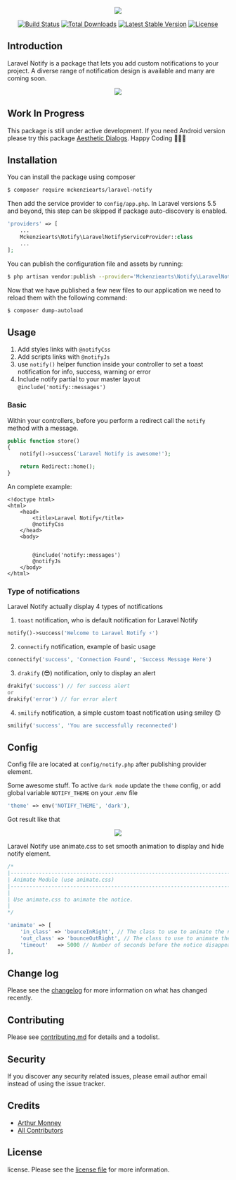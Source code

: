 <p align="center"><img src="https://arthurmonney.com/images/laravel-notify.svg"></p>

<p align="center">
<a href="https://travis-ci.org/mckenziearts/laravel-notify"><img src="https://img.shields.io/travis/mckenziearts/laravel-notify/master.svg?style=flat-square" alt="Build Status"></a>
<a href="https://packagist.org/packages/mckenziearts/laravel-notify"><img src="https://poser.pugx.org/mckenziearts/laravel-notify/d/total.svg" alt="Total Downloads"></a>
<a href="https://packagist.org/packages/mckenziearts/laravel-notify"><img src="https://poser.pugx.org/mckenziearts/laravel-notify/v/stable.svg" alt="Latest Stable Version"></a>
<a href="https://packagist.org/packages/mckenziearts/laravel-notify"><img src="https://poser.pugx.org/mckenziearts/laravel-notify/license.svg" alt="License"></a>
</p>


## Introduction

Laravel Notify is a package that lets you add custom notifications to your project. 
A diverse range of notification design is available and many are coming soon.

<p align="center">
<img src="https://pix.watch/5IyC6j/BSrzNV.png">
</p>


## Work In Progress

This package is still under active development. If you need Android version please try this package [Aesthetic Dialogs](https://github.com/gabriel-TheCode/AestheticDialogs). Happy Coding 👨🏾‍💻

## Installation 

You can install the package using composer

```sh
$ composer require mckenziearts/laravel-notify
```

Then add the service provider to `config/app.php`. In Laravel versions 5.5 and beyond, this step can be skipped if package auto-discovery is enabled.

```php
'providers' => [
    ...
    Mckenziearts\Notify\LaravelNotifyServiceProvider::class
    ...
];
```

You can publish the configuration file and assets by running:
 
```sh
$ php artisan vendor:publish --provider='Mckenziearts\Notify\LaravelNotifyServiceProvider'
```

Now that we have published a few new files to our application we need to reload them with the following command:

```sh
$ composer dump-autoload
```

## Usage 

1. Add styles links with `@notifyCss`
2. Add scripts links with `@notifyJs`
3. use `notify()` helper function inside your controller to set a toast notification for info, success, warning or error
4. Include notify partial to your master layout `@include('notify::messages')`

### Basic

Within your controllers, before you perform a redirect call the `notify` method with a message.

```php
public function store()
{
    notify()->success('Laravel Notify is awesome!');

    return Redirect::home();
}
```

An complete example:

```blade
<!doctype html>
<html>
    <head>
        <title>Laravel Notify</title>
        @notifyCss
    </head>
    <body>
        
        
        @include('notify::messages')
        @notifyJs
    </body>
</html>
```

### Type of notifications
 
Laravel Notify actually display 4 types of notifications

1. `toast` notification, who is default notification for Laravel Notify

```php
notify()->success('Welcome to Laravel Notify ⚡️')
```
 
2. `connectify` notification, example of basic usage

```php
connectify('success', 'Connection Found', 'Success Message Here')
```

3. `drakify` (😎) notification, only to display an alert

```php
drakify('success') // for success alert 
or
drakify('error') // for error alert 
```

4. `smilify` notification, a simple custom toast notification using smiley 😊

```php
smilify('success', 'You are successfully reconnected')
```

## Config

Config file are located at `config/notify.php` after publishing provider element.

Some awesome stuff. To active `dark mode` update the `theme` config, or add global variable `NOTIFY_THEME` on your .env file

```php
'theme' => env('NOTIFY_THEME', 'dark'),
```

Got result like that

<p align="center">
<img src="https://pix.watch/d5TpFl/Z7ert9.png">
</p>

Laravel Notify use animate.css to set smooth animation to display and hide notify element.

```php
/*
|--------------------------------------------------------------------------
| Animate Module (use animate.css)
|--------------------------------------------------------------------------
|
| Use animate.css to animate the notice.
|
*/

'animate' => [
    'in_class' => 'bounceInRight', // The class to use to animate the notice in.
    'out_class' => 'bounceOutRight', // The class to use to animate the notice out.
    'timeout'   => 5000 // Number of seconds before the notice disappears
],
```

## Change log

Please see the [changelog](changelog.md) for more information on what has changed recently.

## Contributing

Please see [contributing.md](contributing.md) for details and a todolist.

## Security

If you discover any security related issues, please email author email instead of using the issue tracker.

## Credits

- [Arthur Monney][link-author]
- [All Contributors][link-contributors]

## License

license. Please see the [license file](license.md) for more information.

[ico-version]: https://img.shields.io/packagist/v/mckenziearts/laravel-notify.svg?style=flat-square
[ico-downloads]: https://img.shields.io/packagist/dt/mckenziearts/laravel-notify.svg?style=flat-square
[ico-travis]: https://img.shields.io/travis/mckenziearts/laravel-notify/master.svg?style=flat-square
[ico-styleci]: https://styleci.io/repos/12345678/shield

[link-packagist]: https://packagist.org/packages/mckenziearts/laravel-notify
[link-downloads]: https://packagist.org/packages/mckenziearts/laravel-notify
[link-travis]: https://travis-ci.org/mckenziearts/laravel-notify
[link-author]: https://arthurmonney.com
[link-contributors]: ../../contributors
